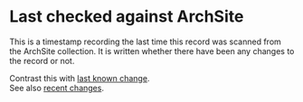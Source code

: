 Last checked against ArchSite
=============================

This is a timestamp recording the last time this record was scanned
from the ArchSite collection. It is written whether there have been
any changes to the record or not.

Contrast this with [last known change](/manuals/nzaa/last_known_change).  
See also [recent changes](/manuals/nzaa/recent_changes).